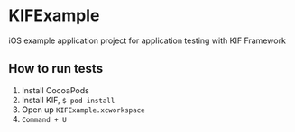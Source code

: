 KIFExample
==========

iOS example application project for application testing with KIF Framework 

## How to run tests

1. Install CocoaPods
2. Install KIF, `$ pod install`
3. Open up `KIFExample.xcworkspace`
4. `Command + U`
